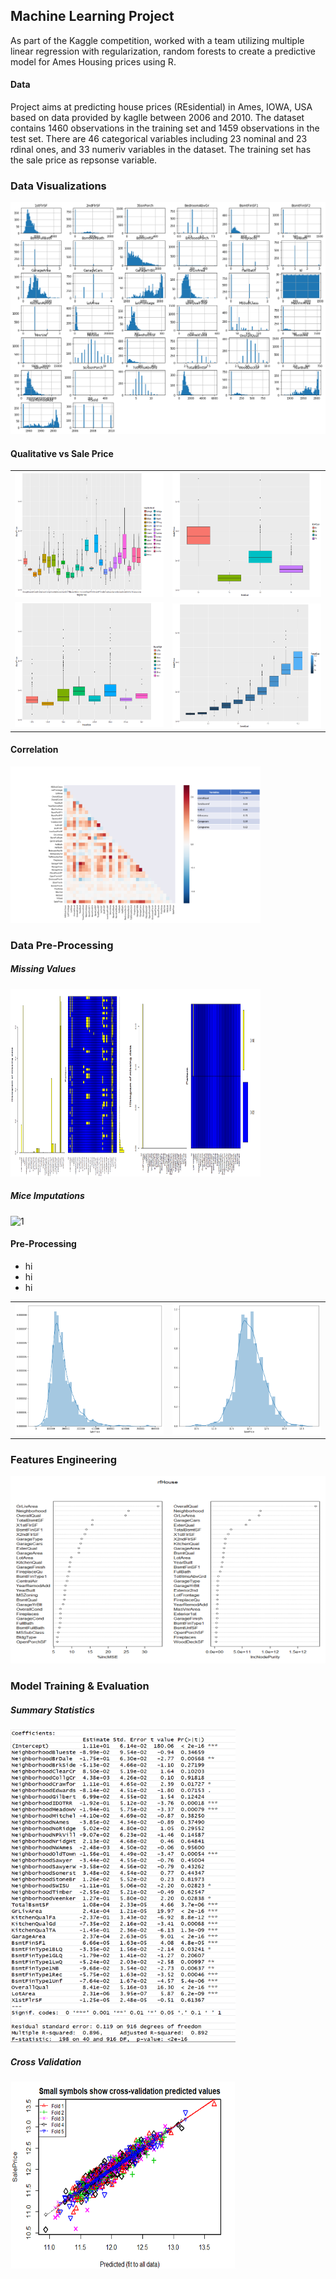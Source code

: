 ## Machine Learning Project
As part of the Kaggle competition, worked with a team utilizing multiple linear regression with regularization, random forests to create a predictive model for Ames Housing prices using R.

#### Data 
Project aims at predicting house prices (REsidential) in Ames, IOWA, USA based on data provided by kaglle between 2006 and 2010. The dataset contains 1460 observations in the training set and 1459 observations in the test set. There are 46 categorical variables including 23 nominal and 23 rdinal ones, and 33 numeriv variables in the dataset. The training set has the sale price as repsonse variable.

### Data Visualizations
![Univariate Ananlysis](Images/histograms.png)

#### Qualitative vs Sale Price
<table>
  <tr>
    <td> <img src="Images/BoxNeighbor.png"  alt="1" width = 260px height = 200px ></td>
    <td><img src="Images/BoxExtQual.png" alt="2" width = 260px height = 200px></td>
   </tr> 
   <tr>
      <td><img src="Images/boxHouseStyle.png" alt="3" width = 260px height = 200px></td>
      <td><img src="Images/boxOverallQual.png " align="right" alt="4" width = 260px height = 200px>
  </td>
  </tr>
</table>

#### Correlation
<img src="Images/correlation.png"  alt="1" width = 400px height = 250px>

### Data Pre-Processing
##### Missing Values
<img src="Images/MissingVal.png"  alt="1" width = 400px height = 300px>
 
##### Mice Imputations
<img src="Images/" alt="1" width = 360px height = 300px>

 #### Pre-Processing

 * hi
 * hi
 * hi
<table>
  <tr>
    <td> <img src="Images/HistogramSalesPrice.png"  alt="1" width = 260px height = 210px ></td>
    <td><img src="Images/HistLogSalePrice.png" alt="2" width = 260px height = 210px></td>
   </tr>
 </table>

### Features Engineering
<img src="Images/VarImpPlot_RF.png"  alt="1" width = 560px height = 300px>

### Model Training & Evaluation
##### Summary Statistics
<img src="Images/summarystats.png"  alt="1" width = 360px height = 500px>

##### Cross Validation
<img src="Images/CrossVal.png"  alt="1" width = 360px height = 300px>

